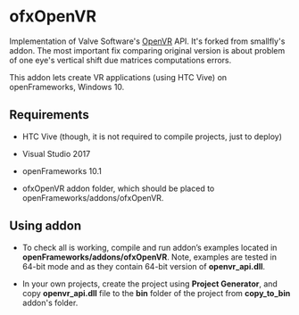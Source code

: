 ofxOpenVR 
====================
Implementation of Valve Software's [OpenVR](https://github.com/ValveSoftware/openvr) API.
It's forked from smallfly's addon. The most important fix comparing original version is about 
problem of one eye's vertical shift due matrices computations errors.

This addon lets create VR applications (using HTC Vive) on openFrameworks, Windows 10.

## Requirements

* HTC Vive (though, it is not required to compile projects, just to deploy)

* Visual Studio 2017

* openFrameworks 10.1

* ofxOpenVR addon folder, which should be placed to openFrameworks/addons/ofxOpenVR. 

## Using addon

* To check all is working, compile and run addon’s examples located 
in **openFrameworks/addons/ofxOpenVR**.
Note, examples are tested in 64-bit mode and as they contain 64-bit version of **openvr_api.dll**.

* In your own projects, create the project using **Project Generator**, and
copy **openvr_api.dll** file to the **bin** folder of the project from **copy_to_bin** addon's folder.


